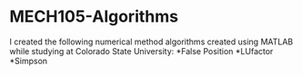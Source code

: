 # MECH105-Algorithms
I created the following numerical method algorithms created using MATLAB while studying at Colorado State University:
*False Position
*LUfactor
*Simpson
